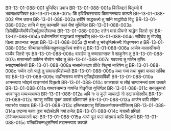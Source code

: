 BR-13-01-088-001	युधिष्ठिर उवाच
BR-13-01-088-001a	किंस्विद्दत्तं पितृभ्यो वै भवत्यक्षयमीश्वर
BR-13-01-088-001c	किं हविश्चिररात्राय किमानन्त्याय कल्पते
BR-13-01-088-002	भीष्म उवाच
BR-13-01-088-002a	हवींषि श्राद्धकल्पे तु यानि श्राद्धविदो विदुः
BR-13-01-088-002c	तानि मे शृणु काम्यानि फलं चैषां युधिष्ठिर
BR-13-01-088-003a	तिलैर्व्रीहियवैर्माषैरद्भिर्मूलफलैस्तथा
BR-13-01-088-003c	दत्तेन मासं प्रीयन्ते श्राद्धेन पितरो नृप
BR-13-01-088-004a	वर्धमानतिलं श्राद्धमक्षयं मनुरब्रवीत्
BR-13-01-088-004c	सर्वेष्वेव तु भोज्येषु तिलाः प्राधान्यतः स्मृताः
BR-13-01-088-005a	द्वौ मासौ तु भवेत्तृप्तिर्मत्स्यैः पितृगणस्य ह
BR-13-01-088-005c	त्रीन्मासानाविकेनाहुश्चातुर्मास्यं शशेन तु
BR-13-01-088-006a	आजेन मासान्प्रीयन्ते पञ्चैव पितरो नृप
BR-13-01-088-006c	वाराहेण तु षण्मासान्सप्त वै शाकुनेन तु
BR-13-01-088-007a	मासानष्टौ पार्षतेन रौरवेण नवैव तु
BR-13-01-088-007c	गवयस्य तु मांसेन तृप्तिः स्याद्दशमासिकी
BR-13-01-088-008a	मासानेकादश प्रीतिः पितॄणां माहिषेण तु
BR-13-01-088-008c	गव्येन दत्ते श्राद्धे तु संवत्सरमिहोच्यते
BR-13-01-088-009a	यथा गव्यं तथा युक्तं पायसं सर्पिषा सह
BR-13-01-088-009c	वाध्रीणसस्य मांसेन तृप्तिर्द्वादशवार्षिकी
BR-13-01-088-010a	आनन्त्याय भवेद्दत्तं खड्गमांसं पितृक्षये
BR-13-01-088-010c	कालशाकं च लौहं चाप्यानन्त्यं छाग उच्यते
BR-13-01-088-011a	गाथाश्चाप्यत्र गायन्ति पितृगीता युधिष्ठिर
BR-13-01-088-011c	सनत्कुमारो भगवान्पुरा मय्यभ्यभाषत
BR-13-01-088-012a	अपि नः स कुले जायाद्यो नो दद्यात्त्रयोदशीम्
BR-13-01-088-012c	मघासु सर्पिषा युक्तं पायसं दक्षिणायने
BR-13-01-088-013a	आजेन वापि लौहेन मघास्वेव यतव्रतः
BR-13-01-088-013c	हस्तिच्छायासु विधिवत्कर्णव्यजनवीजितम्
BR-13-01-088-014a	एष्टव्या बहवः पुत्रा यद्येकोऽपि गयां व्रजेत्
BR-13-01-088-014c	यत्रासौ प्रथितो लोकेष्वक्षय्यकरणो वटः
BR-13-01-088-015a	आपो मूलं फलं मांसमन्नं वापि पितृक्षये
BR-13-01-088-015c	यत्किञ्चिन्मधुसम्मिश्रं तदानन्त्याय कल्पते
